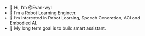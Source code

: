 - 👋 Hi, I’m @Evan-wyl
- 👀 I’m a Robot Learning Engineer.
- 🌱 I’m interested in Robot Learning, Speech Generation, AGI and Embodied AI.
- 🍁 My long term goal is to build smart assistant.
 
<!---
Evan-wyl/Evan-wyl is a ✨ special ✨ repository because its `README.md` (this file) appears on your GitHub profile.
You can click the Preview link to take a look at your changes.
--->
